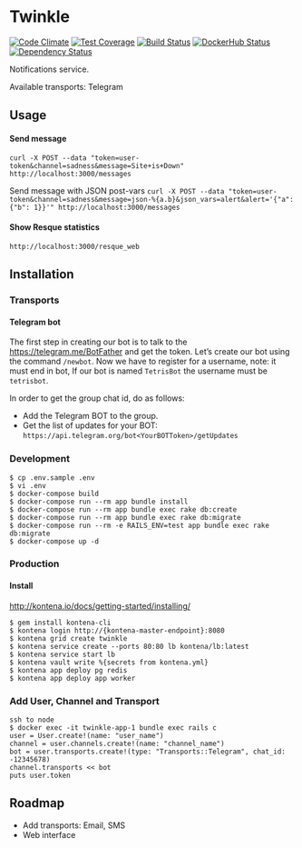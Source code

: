 # Twinkle

[![Code Climate](https://codeclimate.com/github/bibendi/twinkle/badges/gpa.svg)](https://codeclimate.com/github/bibendi/twinkle)
[![Test Coverage](https://codeclimate.com/github/bibendi/twinkle/badges/coverage.svg)](https://codeclimate.com/github/bibendi/twinkle/coverage)
[![Build Status](https://travis-ci.org/bibendi/twinkle.svg?branch=master)](https://travis-ci.org/bibendi/twinkle)
[![DockerHub Status](https://img.shields.io/docker/stars/zendesk/samson.svg)](https://hub.docker.com/r/bibendi/twinkle)
[![Dependency Status](https://gemnasium.com/bibendi/twinkle.svg)](https://gemnasium.com/bibendi/twinkle)

Notifications service.

Available transports: Telegram

## Usage

#### Send message

`curl -X POST --data "token=user-token&channel=sadness&message=Site+is+Down" http://localhost:3000/messages`

Send message with JSON post-vars
`curl -X POST --data "token=user-token&channel=sadness&message=json-%{a.b}&json_vars=alert&alert='{"a": {"b": 1}}'" http://localhost:3000/messages`

#### Show Resque statistics

`http://localhost:3000/resque_web`

## Installation

### Transports

#### Telegram bot

The first step in creating our bot is to talk to the https://telegram.me/BotFather and get the token. Let’s create our bot using the command `/newbot`. Now we have to register for a username, note: it must end in bot, If our bot is named `TetrisBot` the username must be `tetrisbot`.

In order to get the group chat id, do as follows:
* Add the Telegram BOT to the group.
* Get the list of updates for your BOT: `https://api.telegram.org/bot<YourBOTToken>/getUpdates`

### Development

```
$ cp .env.sample .env
$ vi .env
$ docker-compose build
$ docker-compose run --rm app bundle install
$ docker-compose run --rm app bundle exec rake db:create
$ docker-compose run --rm app bundle exec rake db:migrate
$ docker-compose run --rm -e RAILS_ENV=test app bundle exec rake db:migrate
$ docker-compose up -d
```

### Production

#### Install

http://kontena.io/docs/getting-started/installing/

```
$ gem install kontena-cli
$ kontena login http://{kontena-master-endpoint}:8080
$ kontena grid create twinkle
$ kontena service create --ports 80:80 lb kontena/lb:latest
$ kontena service start lb
$ kontena vault write %{secrets from kontena.yml}
$ kontena app deploy pg redis
$ kontena app deploy app worker
```

### Add User, Channel and Transport

```
ssh to node
$ docker exec -it twinkle-app-1 bundle exec rails c
user = User.create!(name: "user_name")
channel = user.channels.create!(name: "channel_name")
bot = user.transports.create!(type: "Transports::Telegram", chat_id: -12345678)
channel.transports << bot
puts user.token
```

## Roadmap

* Add transports: Email, SMS
* Web interface
